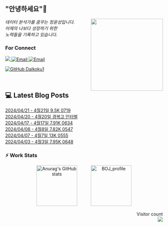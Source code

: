 
<h2> "안녕하세요"👋 </h2>
<img align='right' src="https://user-images.githubusercontent.com/50973778/144942576-b2f10b31-e628-43e4-b7da-3cc2144a5b73.gif" width="230">
<p><em> 데이터 분석가를 꿈꾸는 정윤성입니다.</br> 어제의 나보다 성장하기 위한 </br> 노력들을 기록하고 있습니다.</em></p>

### For Connect
<a href="https://blog.naver.com/jjys9047" target="_blank"><img src="https://img.shields.io/badge/-BLOG-brightgreen?style=flat-square&logo=Bloglovin&logoColor=white">
<a href="https://mail.google.com/mail/?view=cm&amp;fs=1&amp;to=jys9047@gmail.com" target="_blank"><img src="https://img.shields.io/badge/-Gmail-c14438?style=flat-square&logo=Gmail&logoColor=white" alt="Email">
<a href="mailto:jjys9047@naver.com" target="_blank"><img src="https://img.shields.io/badge/-Naver-brightgreen?style=flat-square&logo=Naver&logoColor=white" alt="Email">

[![GitHub Daikoku1](https://img.shields.io/github/followers/Daikoku1?label=follow&style=social)](https://github.com/Daikoku1)

</br>

## 💻 Latest Blog Posts
[2024/04/21 - 4월21일 9.5K 0719](https://blog.naver.com/jjys9047/223422691393?fromRss=true&trackingCode=rss) <br>
[2024/04/20 - 4월20일 경복고 인터벌](https://blog.naver.com/jjys9047/223421657776?fromRss=true&trackingCode=rss) <br>
[2024/04/17 - 4월17일 7.91K 0634](https://blog.naver.com/jjys9047/223418848388?fromRss=true&trackingCode=rss) <br>
[2024/04/08 - 4월8일 7.82K 0547](https://blog.naver.com/jjys9047/223409860076?fromRss=true&trackingCode=rss) <br>
[2024/04/07 - 4월7일 13K 0555](https://blog.naver.com/jjys9047/223408438984?fromRss=true&trackingCode=rss) <br>
[2024/04/03 - 4월3일 7.95K 0648](https://blog.naver.com/jjys9047/223404955829?fromRss=true&trackingCode=rss) <br>


### ⚡ Work Stats
<p align = 'center'>
  <img src="https://github-readme-stats.vercel.app/api?username=Daikoku1&show_icons=true&theme=midnight-purple" alt="Anurag's GitHub stats" height="130" hspace="20"/>
  <img src="http://mazassumnida.wtf/api/v2/generate_badge?boj=jys9047" alt="BOJ_profile" height="130" hspace="20"/>
</p>

<p align="right"> 
  Visitor count<br>
  <img src="https://profile-counter.glitch.me/Daikoku1/count.svg" />
</p>
